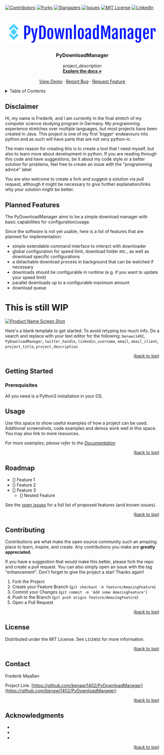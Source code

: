 <div id="top"></div>
<!--
*** Thanks for checking out the Best-README-Template. If you have a suggestion
*** that would make this better, please fork the repo and create a pull request
*** or simply open an issue with the tag "enhancement".
*** Don't forget to give the project a star!
*** Thanks again! Now go create something AMAZING! :D
-->



<!-- PROJECT SHIELDS -->
<!--
*** I'm using markdown "reference style" links for readability.
*** Reference links are enclosed in brackets [ ] instead of parentheses ( ).
*** See the bottom of this document for the declaration of the reference variables
*** for contributors-url, forks-url, etc. This is an optional, concise syntax you may use.
*** https://www.markdownguide.org/basic-syntax/#reference-style-links
-->
[![Contributors][contributors-shield]][contributors-url]
[![Forks][forks-shield]][forks-url]
[![Stargazers][stars-shield]][stars-url]
[![Issues][issues-shield]][issues-url]
[![MIT License][license-shield]][license-url]
[![LinkedIn][linkedin-shield]][linkedin-url]



<!-- PROJECT LOGO -->
<br />
<div align="center">
  <a href="https://github.com/benawi1402/PyDownloadManager">
    <img src="images/logo.png" alt="Logo" width="480" height="80">
  </a>

<h3 align="center">PyDownloadManager</h3>

  <p align="center">
    project_description
    <br />
    <a href="https://github.com/benawi1402/PyDownloadManager"><strong>Explore the docs »</strong></a>
    <br />
    <br />
    <a href="https://github.com/benawi1402/PyDownloadManager">View Demo</a>
    ·
    <a href="https://github.com/benawi1402/PyDownloadManager/issues">Report Bug</a>
    ·
    <a href="https://github.com/benawi1402/PyDownloadManager/issues">Request Feature</a>
  </p>
</div>



<!-- TABLE OF CONTENTS -->
<details>
  <summary>Table of Contents</summary>
  <ol>
    <li>
        <a href="#disclaimer">Disclaimer</a>
    </li>
    <li>
      <a href="#planned-features">Planned Features</a>
    </li>
    <li>
      <a href="#getting-started">Getting Started</a>
      <ul>
        <li><a href="#prerequisites">Prerequisites</a></li>
        <li><a href="#installation">Installation</a></li>
      </ul>
    </li>
    <li><a href="#usage">Usage</a></li>
    <li><a href="#roadmap">Roadmap</a></li>
    <li><a href="#contributing">Contributing</a></li>
    <li><a href="#license">License</a></li>
    <li><a href="#contact">Contact</a></li>
    <li><a href="#acknowledgments">Acknowledgments</a></li>
  </ol>
</details>


## Disclaimer
Hi, my name is Frederik, and I am currently in the final stretch of my computer science studying program in Germany.
My programming experience stretches over multiple languages, but most projects have been created in Java. 
This project is one of my first 'bigger' endeavours into python and as such will have parts that are not very python-ic.

The main reason for creating this is to create a tool that I need myself, but also to learn more about development in python.
If you are reading through this code and have suggestions, be it about my code style or a better solution for problems, feel free to create an issue with the "programming advice" label.

You are also welcome to create a fork and suggest a solution via pull request, although it might be necessary to give further explanation/links why your solution might be better.

<!-- ABOUT THE PROJECT -->
## Planned Features
The PyDownloadManager aims to be a simple download manager with basic capabilities for configuration/usage.

Since the software is not yet usable, here is a list of features that are planned for implementation:

- simple extendable command interface to interact with downloader
- global configuration for speed limit, download folder etc., as well as download specific configurations
- a detachable download process in background that can be watched if necessary
- downloads should be configurable in runtime (e.g. if you want to update your speed limit)
- parallel downloads up to a configurable maximum amount
- download queue

# This is still WIP

[![Product Name Screen Shot][product-screenshot]](https://example.com)

Here's a blank template to get started: To avoid retyping too much info. Do a search and replace with your text editor for the following: `benawi1402`, `PyDownloadManager`, `twitter_handle`, `linkedin_username`, `email`, `email_client`, `project_title`, `project_description`

<p align="right">(<a href="#top">back to top</a>)</p>


<!-- GETTING STARTED -->
## Getting Started



### Prerequisites

All you need is a Python3 installation in your OS.


<!-- USAGE EXAMPLES -->
## Usage

Use this space to show useful examples of how a project can be used. Additional screenshots, code examples and demos work well in this space. You may also link to more resources.

_For more examples, please refer to the [Documentation](https://example.com)_

<p align="right">(<a href="#top">back to top</a>)</p>



<!-- ROADMAP -->
## Roadmap

- [] Feature 1
- [] Feature 2
- [] Feature 3
    - [] Nested Feature

See the [open issues](https://github.com/benawi1402/PyDownloadManager/issues) for a full list of proposed features (and known issues).

<p align="right">(<a href="#top">back to top</a>)</p>



<!-- CONTRIBUTING -->
## Contributing

Contributions are what make the open source community such an amazing place to learn, inspire, and create. Any contributions you make are **greatly appreciated**.

If you have a suggestion that would make this better, please fork the repo and create a pull request. You can also simply open an issue with the tag "enhancement".
Don't forget to give the project a star! Thanks again!

1. Fork the Project
2. Create your Feature Branch (`git checkout -b feature/AmazingFeature`)
3. Commit your Changes (`git commit -m 'Add some AmazingFeature'`)
4. Push to the Branch (`git push origin feature/AmazingFeature`)
5. Open a Pull Request

<p align="right">(<a href="#top">back to top</a>)</p>



<!-- LICENSE -->
## License

Distributed under the MIT License. See `LICENSE` for more information.

<p align="right">(<a href="#top">back to top</a>)</p>



<!-- CONTACT -->
## Contact

Frederik Maaßen

Project Link: [https://github.com/benawi1402/PyDownloadManager](https://github.com/benawi1402/PyDownloadManager)

<p align="right">(<a href="#top">back to top</a>)</p>



<!-- ACKNOWLEDGMENTS -->
## Acknowledgments

* []()
* []()
* []()

<p align="right">(<a href="#top">back to top</a>)</p>



<!-- MARKDOWN LINKS & IMAGES -->
<!-- https://www.markdownguide.org/basic-syntax/#reference-style-links -->
[contributors-shield]: https://img.shields.io/github/contributors/benawi1402/PyDownloadManager.svg?style=for-the-badge
[contributors-url]: https://github.com/benawi1402/PyDownloadManager/graphs/contributors
[forks-shield]: https://img.shields.io/github/forks/benawi1402/PyDownloadManager.svg?style=for-the-badge
[forks-url]: https://github.com/benawi1402/PyDownloadManager/network/members
[stars-shield]: https://img.shields.io/github/stars/benawi1402/PyDownloadManager.svg?style=for-the-badge
[stars-url]: https://github.com/benawi1402/PyDownloadManager/stargazers
[issues-shield]: https://img.shields.io/github/issues/benawi1402/PyDownloadManager.svg?style=for-the-badge
[issues-url]: https://github.com/benawi1402/PyDownloadManager/issues
[license-shield]: https://img.shields.io/github/license/benawi1402/PyDownloadManager.svg?style=for-the-badge
[license-url]: https://github.com/benawi1402/PyDownloadManager/blob/master/LICENSE
[linkedin-shield]: https://img.shields.io/badge/-LinkedIn-black.svg?style=for-the-badge&logo=linkedin&colorB=555
[linkedin-url]: https://linkedin.com/in/linkedin_username
[product-screenshot]: images/screenshot.png
